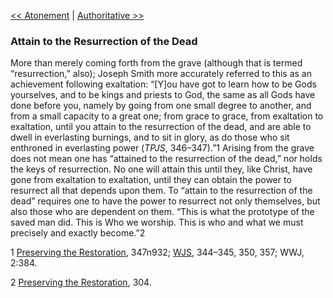 [<< Atonement](Atonement)  |  [Authoritative >>](Authoritative)

### Attain to the Resurrection of the Dead
More than merely coming forth from the grave (although that is termed “resurrection,” also); Joseph Smith more accurately referred to this as an achievement following exaltation: “[Y]ou have got to learn how to be Gods yourselves, and to be kings and priests to God, the same as all Gods have done before you, namely by going from one small degree to another, and from a small capacity to a great one; from grace to grace, from exaltation to exaltation, until you attain to the resurrection of the dead, and are able to dwell in everlasting burnings, and to sit in glory, as do those who sit enthroned in everlasting power (*TPJS*, 346–347).”1 Arising from the grave does not mean one has “attained to the resurrection of the dead,” nor holds the keys of resurrection. No one will attain this until they, like Christ, have gone from exaltation to exaltation, until they can obtain the power to resurrect all that depends upon them. To “attain to the resurrection of the dead” requires one to have the power to resurrect not only themselves, but also those who are dependent on them. “This is what the prototype of the saved man did. This is Who we worship. This is who and what we must precisely and exactly become.”2



1
[Preserving the Restoration](#), 347n932; [WJS](#), 344–345, 350, 357; WWJ, 2:384.


2
[Preserving the Restoration](#), 304.